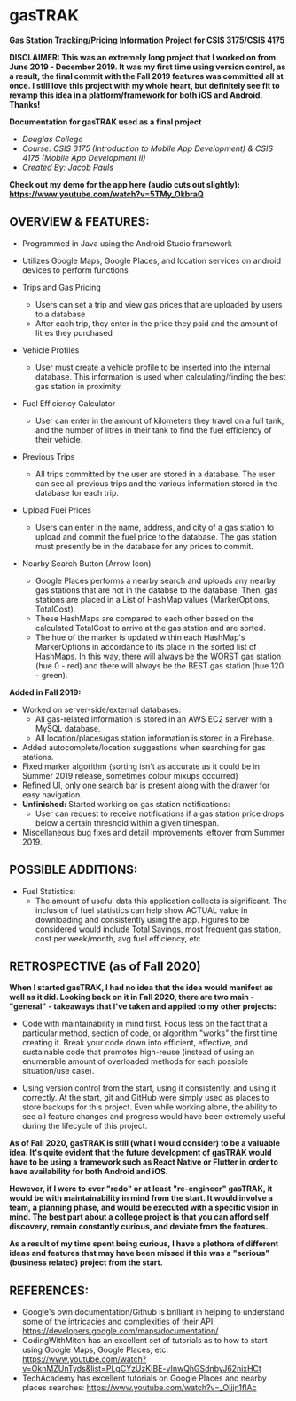 # gasTRAK
**Gas Station Tracking/Pricing Information Project for CSIS 3175/CSIS 4175**

**DISCLAIMER: This was an extremely long project that I worked on from June 2019 - December 2019. It was my first time using version control, as a result, the final commit with the Fall 2019 features was committed all at once. I still love this project with my whole heart, but definitely see fit to revamp this idea in a platform/framework for both iOS and Android. Thanks!**

**Documentation for gasTRAK used as a final project**
 - *Douglas College*
 - *Course: CSIS 3175 (Introduction to Mobile App Development) & CSIS 4175 (Mobile App Development II)*
 - *Created By: Jacob Pauls*

**Check out my demo for the app here (audio cuts out slightly): https://www.youtube.com/watch?v=5TMy_OkbraQ**

## OVERVIEW & FEATURES:

  - Programmed in Java using the Android Studio framework
  - Utilizes Google Maps, Google Places, and location services on android devices to perform functions
  
  - Trips and Gas Pricing
    - Users can set a trip and view gas prices that are uploaded by users to a database
    - After each trip, they enter in the price they paid and the amount of litres they purchased
  
  - Vehicle Profiles
    - User must create a vehicle profile to be inserted into the internal database. This information is used when calculating/finding the best gas station in proximity.
  - Fuel Efficiency Calculator
    - User can enter in the amount of kilometers they travel on a full tank, and the number of litres in their tank to find the fuel efficiency of their vehicle.
  - Previous Trips
    - All trips committed by the user are stored in a database. The user can see all previous trips and the various information stored in the database for each trip.
  - Upload Fuel Prices
    - Users can enter in the name, address, and city of a gas station to upload and commit the fuel price to the database. The gas station must presently be in the database for any prices to commit.
  - Nearby Search Button (Arrow Icon)
    - Google Places performs a nearby search and uploads any nearby gas stations that are not in the databse to the database. Then, gas stations are placed in a List of HashMap values (MarkerOptions, TotalCost).
    - These HashMaps are compared to each other based on the calculated TotalCost to arrive at the gas station and are sorted.
    - The hue of the marker is updated within each HashMap's MarkerOptions in accordance to its place in the sorted list of HashMaps. In this way, there will always be the WORST gas station (hue 0 - red) and there will always be the BEST gas station (hue 120 - green).  
  
**Added in Fall 2019:**
 
  - Worked on server-side/external databases:
    - All gas-related information is stored in an AWS EC2 server with a MySQL database.
    - All location/places/gas station information is stored in a Firebase.
  - Added autocomplete/location suggestions when searching for gas stations.
  - Fixed marker algorithm (sorting isn't as accurate as it could be in Summer 2019 release, sometimes colour mixups occurred)
  - Refined UI, only one search bar is present along with the drawer for easy navigation.
  - **Unfinished:** Started working on gas station notifications:
    - User can request to receive notifications if a gas station price drops below a certain threshold within a given timespan.
  - Miscellaneous bug fixes and detail improvements leftover from Summer 2019.
  
## POSSIBLE ADDITIONS:

  - Fuel Statistics:
    - The amount of useful data this application collects is significant. The inclusion of fuel statistics can help show ACTUAL value in downloading and consistently using the app. Figures to be considered would include Total Savings, most frequent gas station, cost per week/month, avg fuel efficiency, etc.  
    
## RETROSPECTIVE (as of Fall 2020)

**When I started gasTRAK, I had no idea that the idea would manifest as well as it did. Looking back on it in Fall 2020, there are two main - "general" - takeaways that I've taken and applied to my other projects:**

  - Code with maintainability in mind first. Focus less on the fact that a particular method, section of code, or algorithm "works" the first time creating it. Break your code down into efficient, effective, and sustainable code that promotes high-reuse (instead of using an enumerable amount of overloaded methods for each possible situation/use case).
  
  - Using version control from the start, using it consistently, and using it correctly. At the start, git and GitHub were simply used as places to store backups for this project. Even while working alone, the ability to see all feature changes and progress would have been extremely useful during the lifecycle of this project.
  
**As of Fall 2020, gasTRAK is still (what I would consider) to be a valuable idea. It's quite evident that the future development of gasTRAK would have to be using a framework such as React Native or Flutter in order to have availability for both Android and iOS.**

**However, if I were to ever "redo" or at least "re-engineer" gasTRAK, it would be with maintainability in mind from the start. It would involve a team, a planning phase, and would be executed with a specific vision in mind. The best part about a college project is that you can afford self discovery, remain constantly curious, and deviate from the features.** 

**As a result of my time spent being curious, I have a plethora of different ideas and features that may have been missed if this was a "serious" (business related) project from the start.**
	
## REFERENCES:

  - Google's own documentation/Github is brilliant in helping to understand some of the intricacies and complexities of their API:
    https://developers.google.com/maps/documentation/
  - CodingWithMitch has an excellent set of tutorials as to how to start using Google Maps, Google Places, etc:
    https://www.youtube.com/watch?v=OknMZUnTyds&list=PLgCYzUzKIBE-vInwQhGSdnbyJ62nixHCt
  - TechAcademy has excellent tutorials on Google Places and nearby places searches:
    https://www.youtube.com/watch?v=_Oljjn1fIAc
